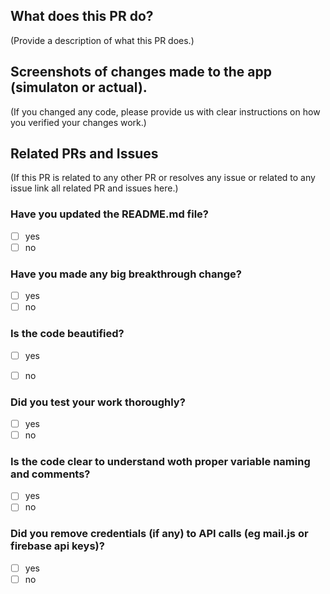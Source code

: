 <!--
Thank you for sending the PR! We appreciate you spending the time to work on these changes.

Help us understand your motivation by explaining why you decided to make this change.

Happy contributing!

-->

## What does this PR do?

(Provide a description of what this PR does.)

## Screenshots of changes made to the app (simulaton or actual).

(If you changed any code, please provide us with clear instructions on how you verified your changes work.)

## Related PRs and Issues

(If this PR is related to any other PR or resolves any issue or related to any issue link all related PR and issues here.)

<!--
put [x] for checking the checkboxes
-->

### Have you updated the README.md file?

- [ ] yes
- [ ] no

### Have you made any big breakthrough change?

- [ ] yes
- [ ] no

### Is the code beautified?

- [ ] yes
- [ ] no


### Did you test your work thoroughly?

- [ ] yes
- [ ] no

### Is the code clear to understand woth proper variable naming and comments?

- [ ] yes
- [ ] no

### Did you remove credentials (if any) to API calls (eg mail.js or firebase api keys)?

- [ ] yes
- [ ] no
